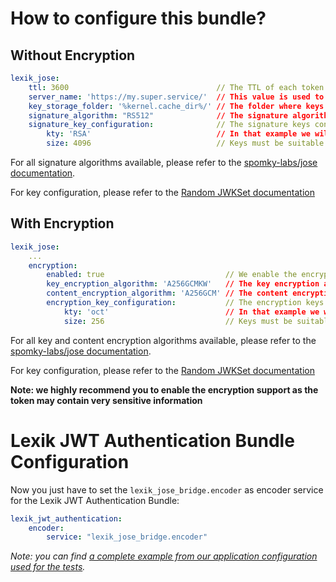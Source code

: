 How to configure this bundle?
=============================

## Without Encryption

```yml
lexik_jose:
    ttl: 3600                                 // The TTL of each token issued by the bundle
    server_name: 'https://my.super.service/'  // This value is used to verify the issuer/audience of the tokens
    key_storage_folder: '%kernel.cache_dir%/' // The folder where keys are stored. Must be writable
    signature_algorithm: "RS512"              // The signature algorithm (default is RS512).
    signature_key_configuration:              // The signature keys configuration.
        kty: 'RSA'                            // In that example we will have 4096 bits RSA keys.
        size: 4096                            // Keys must be suitable for the signature algorithm.
```

For all signature algorithms available, please refer to the [spomky-labs/jose documentation](https://github.com/Spomky-Labs/jose#supported-signature-algorithms).

For key configuration, please refer to the [Random JWKSet documentation](https://github.com/Spomky-Labs/jose/blob/master/doc/object/jwkset.md#create-a-key-set-with-random-keys)

## With Encryption

```yml
lexik_jose:
    ...
    encryption:
        enabled: true                           // We enable the encryption (highly recommended
        key_encryption_algorithm: 'A256GCMKW'   // The key encryption algorithm
        content_encryption_algorithm: 'A256GCM' // The content encryption algorithm
        encryption_key_configuration:           // The encryption keys configuration
            kty: 'oct'                          // In that example we will have 256 bits octect strings.
            size: 256                           // Keys must be suitable for the key encryption algorithm.
```

For all key and content encryption algorithms available, please refer to the [spomky-labs/jose documentation](https://github.com/Spomky-Labs/jose#supported-key-encryption-algorithms).

For key configuration, please refer to the [Random JWKSet documentation](https://github.com/Spomky-Labs/jose/blob/master/doc/object/jwkset.md#create-a-key-set-with-random-keys)

**Note: we highly recommend you to enable the encryption support as the token may contain very sensitive information**

# Lexik JWT Authentication Bundle Configuration

Now you just have to set the `lexik_jose_bridge.encoder` as encoder service for the Lexik JWT Authentication Bundle:

```yml
lexik_jwt_authentication:
    encoder:
        service: "lexik_jose_bridge.encoder"
```

*Note: you can find [a complete example from our application configuration used for the tests](https://github.com/Spomky-Labs/lexik-jose-bridge/blob/master/Tests/app/config/config.yml#L31-L49).*
